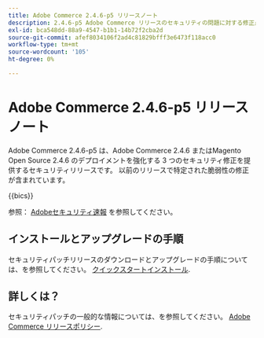 ```yaml
---
title: Adobe Commerce 2.4.6-p5 リリースノート
description: 2.4.6-p5 Adobe Commerce リリースのセキュリティの問題に対する修正点について説明します。
exl-id: bca548dd-88a9-4547-b1b1-14b72f2cba2d
source-git-commit: afef8034106f2ad4c81829bfff3e6473f118acc0
workflow-type: tm+mt
source-wordcount: '105'
ht-degree: 0%

---
```


# Adobe Commerce 2.4.6-p5 リリースノート

Adobe Commerce 2.4.6-p5 は、Adobe Commerce 2.4.6 またはMagento Open Source 2.4.6 のデプロイメントを強化する 3 つのセキュリティ修正を提供するセキュリティリリースです。 以前のリリースで特定された脆弱性の修正が含まれています。

{{bics}}

参照： [Adobeセキュリティ速報](https://helpx.adobe.com/security/products/magento/apsb24-18.html) を参照してください。

## インストールとアップグレードの手順

セキュリティパッチリリースのダウンロードとアップグレードの手順については、を参照してください。 [クイックスタートインストール](../../../installation/composer.md).

## 詳しくは？

セキュリティパッチの一般的な情報については、を参照してください。 [Adobe Commerce リリースポリシー](https://experienceleague.adobe.com/docs/commerce-operations/release/planning/versioning-policy.html?lang=en#security-patch-release).

